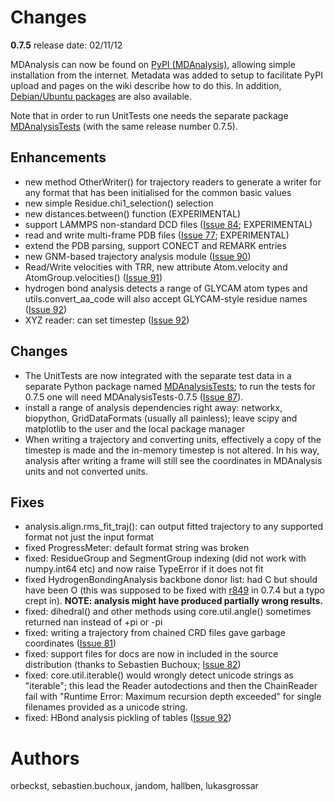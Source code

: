 # Changes #

**0.7.5** release date: 02/11/12

MDAnalysis can now be found on [PyPI (MDAnalysis)](http://pypi.python.org/pypi/MDAnalysis), allowing simple installation
from the internet. Metadata was added to setup to facilitate PyPI
upload and pages on the wiki describe how to do this.
In addition, [Debian/Ubuntu packages](http://code.google.com/p/mdanalysis/wiki/Install#Installing_using_binary_packages_%28for_Ubuntu/Debian_users%29) are also available.

Note that in order to run UnitTests one needs the separate package [MDAnalysisTests](MDAnalysisTests) (with the same release number 0.7.5).

## Enhancements ##

  * new method OtherWriter() for trajectory readers to generate a    writer for any format that has been initialised for the common   basic values
  * new simple Residue.chi1\_selection() selection
  * new distances.between() function (EXPERIMENTAL)
  * support LAMMPS non-standard DCD files ([Issue 84](https://code.google.com/p/mdanalysis/issues/detail?id=84); EXPERIMENTAL)
  * read and write multi-frame PDB files ([Issue 77](https://code.google.com/p/mdanalysis/issues/detail?id=77); EXPERIMENTAL)
  * extend the PDB parsing, support CONECT and REMARK entries
  * new GNM-based trajectory analysis module ([Issue 90](https://code.google.com/p/mdanalysis/issues/detail?id=90))
  * Read/Write velocities with TRR, new attribute Atom.velocity and AtomGroup.velocities() ([Issue 91](https://code.google.com/p/mdanalysis/issues/detail?id=91))
  * hydrogen bond analysis detects a range of GLYCAM atom types    and utils.convert\_aa\_code will also accept GLYCAM-style residue    names ([Issue 92](https://code.google.com/p/mdanalysis/issues/detail?id=92))
  * XYZ reader: can set timestep ([Issue 92](https://code.google.com/p/mdanalysis/issues/detail?id=92))

## Changes ##

  * The UnitTests are now integrated with the separate test data in a  separate Python package named [MDAnalysisTests](MDAnalysisTests); to run the tests     for 0.7.5 one will need MDAnalysisTests-0.7.5 ([Issue 87](https://code.google.com/p/mdanalysis/issues/detail?id=87)).
  * install a range of analysis dependencies right away: networkx,    biopython, GridDataFormats (usually all painless); leave scipy and    matplotlib to the user and the local package manager
  * When writing a trajectory and converting units, effectively a copy of the timestep is made and the in-memory timestep is not altered. In his way, analysis after writing a frame will still see the coordinates in MDAnalysis units and not converted units.

## Fixes ##

  * analysis.align.rms\_fit\_traj(): can output fitted trajectory to any    supported format not just the input format
  * fixed ProgressMeter: default format string was broken
  * fixed: ResidueGroup and SegmentGroup indexing (did not work with    numpy.int64 etc) and now raise TypeError if it does not fit
  * fixed HydrogenBondingAnalysis backbone donor list: had C but    should have been O (this was supposed to be fixed with [r849](https://code.google.com/p/mdanalysis/source/detail?r=849) in    0.7.4 but a typo crept in). **NOTE: analysis might have produced    partially wrong results.**
  * fixed: dihedral() and other methods using core.util.angle() sometimes    returned nan instead of +pi or -pi
  * fixed: writing a trajectory from chained CRD files gave garbage    coordinates ([Issue 81](https://code.google.com/p/mdanalysis/issues/detail?id=81))
  * fixed: support files for docs are now in included in the source    distribution (thanks to Sebastien Buchoux; [Issue 82](https://code.google.com/p/mdanalysis/issues/detail?id=82))
  * fixed: core.util.iterable() would wrongly detect unicode strings    as "iterable"; this lead the Reader autodections and then the    ChainReader fail with "Runtime Error: Maximum recursion depth    exceeded" for single filenames provided as a unicode string.
  * fixed: HBond analysis pickling of tables ([Issue 92](https://code.google.com/p/mdanalysis/issues/detail?id=92))

# Authors #
orbeckst, sebastien.buchoux, jandom, hallben, lukasgrossar
